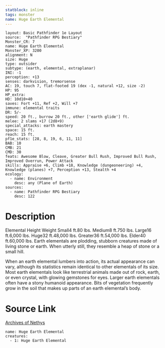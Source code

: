 ```yaml
---
statblock: inline
tags: monster
name: Huge Earth Elemental
---
```

```statblock
layout: Basic Pathfinder 1e Layout
source:  "Pathfinder RPG Bestiary"
Monster_CR: 7
name: Huge Earth Elemental
Monster_XP: 3200
alignment: N
size: Huge
type: outsider
subtype: (earth, elemental, extraplanar)
INI: -1
perception: +13
senses: darkvision, tremorsense
AC: 19, touch 7, flat-footed 19 (dex -1, natural +12, size -2)
HP: 95
HP_extra: 
HD: 10d10+40
saves: Fort +11, Ref +2, Will +7
immune: elemental traits
DR: 5/-
speed: 20 ft., burrow 20 ft., other ['earth glide'] ft.
melee: 2 slams +17 (2d8+9)
special_attacks: earth mastery
space: 15 ft.
reach: 15 ft.
pf1e_stats: [28, 8, 19, 6, 11, 11]
BAB: 10
CMB: 21
CMD: 30
feats: Awesome Blow, Cleave, Greater Bull Rush, Improved Bull Rush, Improved Overrun, Power Attack
skills: Appraise +6, Climb +18, Knowledge (dungeoneering) +4, Knowledge (planes) +7, Perception +13, Stealth +4
ecology:
  - name: Environment
    desc: any (Plane of Earth)
sources:
  - name: Pathfinder RPG Bestiary
    desc: 122
```
# Description
Elemental Height Weight Small4 ft.80 lbs. Medium8 ft.750 lbs. Large16 ft.6,000 lbs. Huge32 ft.48,000 lbs. Greater36 ft.54,000 lbs. Elder40 ft.60,000 lbs.
 Earth elementals are plodding, stubborn creatures made of living stone or earth. When utterly still, they resemble a heap of stone or a small hill.

When an earth elemental lumbers into action, its actual appearance can vary, although its statistics remain identical to other elementals of its size. Most earth elementals look like terrestrial animals made out of rock, earth, or even crystal, with glowing gemstones for eyes. Larger earth elementals often have a stony humanoid appearance. Bits of vegetation frequently grow in the soil that makes up parts of an earth elemental’s body.
# Source Link
[Archives of Nethys](https://aonprd.com/MonsterDisplay.aspx?ItemName=Huge%20Earth%20Elemental)
```encounter-table
name: Huge Earth Elemental
creatures:
  - 1: Huge Earth Elemental
```
